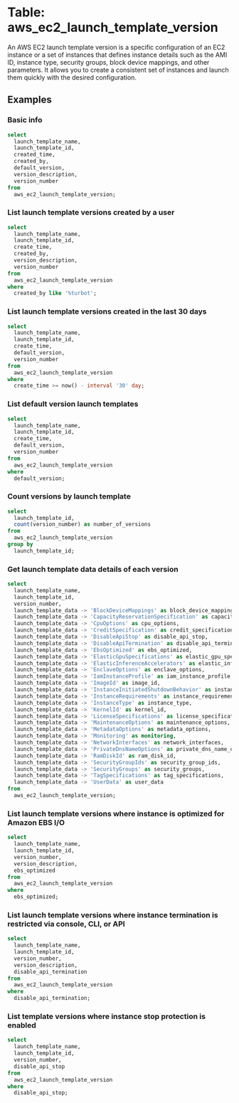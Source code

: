 # Table: aws_ec2_launch_template_version

An AWS EC2 launch template version is a specific configuration of an EC2 instance or a set of instances that defines instance details such as the AMI ID, instance type, security groups, block device mappings, and other parameters. It allows you to create a consistent set of instances and launch them quickly with the desired configuration.

## Examples

### Basic info

```sql
select
  launch_template_name,
  launch_template_id,
  created_time,
  created_by,
  default_version,
  version_description,
  version_number
from
  aws_ec2_launch_template_version;
```

### List launch template versions created by a user

```sql
select
  launch_template_name,
  launch_template_id,
  create_time,
  created_by,
  version_description,
  version_number
from
  aws_ec2_launch_template_version
where
  created_by like '%turbot';
```

### List launch template versions created in the last 30 days

```sql
select
  launch_template_name,
  launch_template_id,
  create_time,
  default_version,
  version_number
from
  aws_ec2_launch_template_version
where
  create_time >= now() - interval '30' day;
```

### List default version launch templates

```sql
select
  launch_template_name,
  launch_template_id,
  create_time,
  default_version,
  version_number
from
  aws_ec2_launch_template_version
where
  default_version;
```

### Count versions by launch template

```sql
select
  launch_template_id,
  count(version_number) as number_of_versions
from
  aws_ec2_launch_template_version
group by
  launch_template_id;
```

### Get launch template data details of each version

```sql
select
  launch_template_name,
  launch_template_id,
  version_number,
  launch_template_data -> 'BlockDeviceMappings' as block_device_mappings,
  launch_template_data -> 'CapacityReservationSpecification' as capacity_reservation_specification,
  launch_template_data -> 'CpuOptions' as cpu_options,
  launch_template_data -> 'CreditSpecification' as credit_specification,
  launch_template_data -> 'DisableApiStop' as disable_api_stop,
  launch_template_data -> 'DisableApiTermination' as disable_api_termination,
  launch_template_data -> 'EbsOptimized' as ebs_optimized,
  launch_template_data -> 'ElasticGpuSpecifications' as elastic_gpu_specifications,
  launch_template_data -> 'ElasticInferenceAccelerators' as elastic_inference_accelerators,
  launch_template_data -> 'EnclaveOptions' as enclave_options,
  launch_template_data -> 'IamInstanceProfile' as iam_instance_profile,
  launch_template_data -> 'ImageId' as image_id,
  launch_template_data -> 'InstanceInitiatedShutdownBehavior' as instance_initiated_shutdown_behavior,
  launch_template_data -> 'InstanceRequirements' as instance_requirements,
  launch_template_data -> 'InstanceType' as instance_type,
  launch_template_data -> 'KernelId' as kernel_id,
  launch_template_data -> 'LicenseSpecifications' as license_specifications,
  launch_template_data -> 'MaintenanceOptions' as maintenance_options,
  launch_template_data -> 'MetadataOptions' as metadata_options,
  launch_template_data -> 'Monitoring' as monitoring,
  launch_template_data -> 'NetworkInterfaces' as network_interfaces,
  launch_template_data -> 'PrivateDnsNameOptions' as private_dns_name_options,
  launch_template_data -> 'RamDiskId' as ram_disk_id,
  launch_template_data -> 'SecurityGroupIds' as security_group_ids,
  launch_template_data -> 'SecurityGroups' as security_groups,
  launch_template_data -> 'TagSpecifications' as tag_specifications,
  launch_template_data -> 'UserData' as user_data
from
  aws_ec2_launch_template_version;
```

### List launch template versions where instance is optimized for Amazon EBS I/O

```sql
select
  launch_template_name,
  launch_template_id,
  version_number,
  version_description,
  ebs_optimized
from
  aws_ec2_launch_template_version
where
  ebs_optimized;
```

### List launch template versions where instance termination is restricted via console, CLI, or API

```sql
select
  launch_template_name,
  launch_template_id,
  version_number,
  version_description,
  disable_api_termination
from
  aws_ec2_launch_template_version
where
  disable_api_termination;
```

### List template versions where instance stop protection is enabled

```sql
select
  launch_template_name,
  launch_template_id,
  version_number,
  disable_api_stop
from
  aws_ec2_launch_template_version
where
  disable_api_stop;
```
